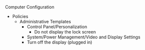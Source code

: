 Computer Configuration
  - Policies
    - Administrative Templates
      - Control Panel/Personalization
        - Do not display the lock screen
      -  System/Power Management/Video and Display Settings
        - Turn off the display (plugged in)
